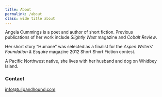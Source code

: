 ```yaml
---
title: About
permalink: /about
class: wide title about
---
```


Angela Cummings is a poet and author of short fiction. Previous publications of her work include *Slightly West* magazine and *Cobalt Review*.

Her short story “Humane” was selected as a finalist for the *Aspen Writers’ Foundation & Esquire* magazine 2012 Short Short Fiction contest.

A Pacific Northwest native, she lives with her husband and dog on Whidbey Island.

### Contact

<info@tulipandhound.com>
